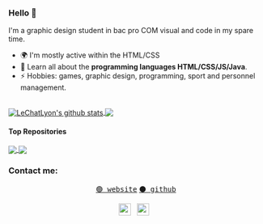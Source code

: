 ### Hello 👋

I'm a graphic design student in bac pro COM visual and code in my spare time.

- 🌍 I'm mostly active within the HTML/CSS
- 🌱 Learn all about the **programming languages HTML/CSS/JS/Java**.
- ⚡️ Hobbies: games, graphic design, programming, sport and personnel management.

<br>

<a href="https://github.com/lechatlyon/github-readme-stats">
  <img align="center" src="https://github-readme-stats.vercel.app/api?username=lechatlyon&hide=prs,issues&show_icons=true&include_all_commits=true&theme=tokyonight&hide_border=false" alt="LeChatLyon's github stats" />
</a>
<a href="https://github.com/anuraghazra/github-readme-stats">
  <img align="center" src="https://github-readme-stats.vercel.app/api/top-langs/?username=lechatlyon&layout=compact&theme=tokyonight&hide_border=false" />
</a> 

#### Top Repositories

<a href="https://github.com/lechatlyon/website">
  <img align="center" src="https://github-readme-stats.vercel.app/api/pin/?username=lechatlyon&repo=website&theme=tokyonight&hide_border=true" />
</a>
<a href="https://github.com/lechatlyon/lechatlyon">
  <img align="center" src="https://github-readme-stats.vercel.app/api/pin/?username=lechatlyon&repo=lechatlyon&theme=tokyonight&hide_border=true" />
</a>

### Contact me:
<p align="center">
  <a href="https://lechatlyon.github.io/website/"><kbd>🟢 website</kbd></a>
  <a href="https://github.com/lechatlyon/"><kbd>⚫ github</kbd</a>   
</p>
<p align='center'>
  <a href="https://www.instagram.com/remi.dbgg/"><img height="24" src="https://github.com/emicheldev/emicheldev/blob/master/instagram-alt.png?raw=true"></a>&nbsp;&nbsp;
  <a href="https://www.youtube.com/@lechatlyon"><img height="24" src="https://github.com/emicheldev/emicheldev/blob/master/youtube.png?raw=true"></a>&nbsp;&nbsp;
</p>
